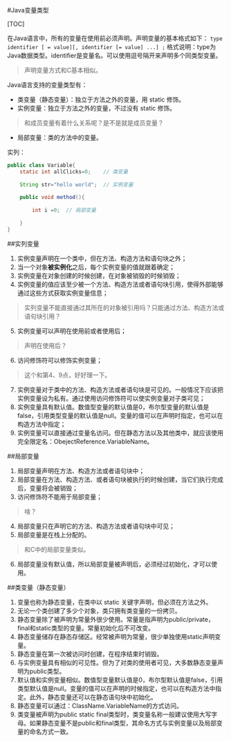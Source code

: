 #Java变量类型

[TOC]


在Java语言中，所有的变量在使用前必须声明。声明变量的基本格式如下：
```type identifier [ = value][, identifier [= value] ...] ;```
格式说明：type为Java数据类型。identifier是变量名。可以使用逗号隔开来声明多个同类型变量。

> 声明变量方式和C基本相似。

Java语言支持的变量类型有：
* 类变量（静态变量）：独立于方法之外的变量，用 static 修饰。
* 实例变量：独立于方法之外的变量，不过没有 static 修饰。
> 和成员变量有着什么关系呢？是不是就是成员变量？
* 局部变量：类的方法中的变量。

实列：
```java
public class Variable{
    static int allClicks=0;    // 类变量
 
    String str="hello world";  // 实例变量
 
    public void method(){
 
        int i =0;  // 局部变量
 
    }
}
```
##实列变量
1. 实例变量声明在一个类中，但在方法、构造方法和语句块之外；
2. 当一个对象**被实例化**之后，每个实例变量的值就跟着确定；
3. 实例变量在对象创建的时候创建，在对象被销毁的时候销毁；
4. 实例变量的值应该至少被一个方法、构造方法或者语句块引用，使得外部能够通过这些方式获取实例变量信息；
> 实列变量不能直接通过其所在的对象被引用吗？只能通过方法、构造方法或语句块引用？
5. 实例变量可以声明在使用前或者使用后；
> 声明在使用后？
6. 访问修饰符可以修饰实例变量；
> 这个和第4、9点，好好理一下。
7. 实例变量对于类中的方法、构造方法或者语句块是可见的。一般情况下应该把实例变量设为私有。通过使用访问修饰符可以使实例变量对子类可见；
8. 实例变量具有默认值。数值型变量的默认值是0，布尔型变量的默认值是false，引用类型变量的默认值是null。变量的值可以在声明时指定，也可以在构造方法中指定；
9. 实例变量可以直接通过变量名访问。但在静态方法以及其他类中，就应该使用完全限定名：ObejectReference.VariableName。

##局部变量
1. 局部变量声明在方法、构造方法或者语句块中；
2. 局部变量在方法、构造方法、或者语句块被执行的时候创建，当它们执行完成后，变量将会被销毁；
3. 访问修饰符不能用于局部变量；
> 啥？
4. 局部变量只在声明它的方法、构造方法或者语句块中可见；
5. 局部变量是在栈上分配的。
> 和C中的局部变量类似。
6. 局部变量没有默认值，所以局部变量被声明后，必须经过初始化，才可以使用。

##类变量（静态变量）
1. 变量也称为静态变量，在类中以 static 关键字声明，但必须在方法之外。
2. 无论一个类创建了多少个对象，类只拥有类变量的一份拷贝。
3. 静态变量除了被声明为常量外很少使用。常量是指声明为public/private，final和static类型的变量。常量初始化后不可改变。
6. 静态变量储存在静态存储区。经常被声明为常量，很少单独使用static声明变量。
7. 静态变量在第一次被访问时创建，在程序结束时销毁。
8. 与实例变量具有相似的可见性。但为了对类的使用者可见，大多数静态变量声明为public类型。
9. 默认值和实例变量相似。数值型变量默认值是0，布尔型默认值是false，引用类型默认值是null。变量的值可以在声明的时候指定，也可以在构造方法中指定。此外，静态变量还可以在静态语句块中初始化。
10. 静态变量可以通过：ClassName.VariableName的方式访问。
11. 类变量被声明为public static final类型时，类变量名称一般建议使用大写字母。如果静态变量不是public和final类型，其命名方式与实例变量以及局部变量的命名方式一致。